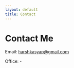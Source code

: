 ```yaml
---
layout: default
title: Contact
---
```


# Contact Me

Email: harshkasyap@gmail.com

Office: -

<!--h2>Book a Meeting with Me</h2>
<p>I'm happy to chat! Choose a time that works for you below:</p>

<iframe src="https://calendly.com/harshkasyap/30min" 
        width="100%" 
        height="630" 
        frameborder="0"
        scrolling="no"
        style="border: none;">
</iframe-->
